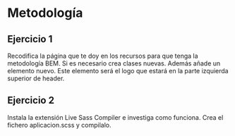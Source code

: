# Metodología

## Ejercicio 1

Recodifica la página que te doy en los recursos para que tenga la metodología BEM. Si es necesario crea clases nuevas. Además añade un elemento nuevo. Este elemento será el logo que estará en la parte izquierda superior de header.

## Ejercicio 2

Instala la extensión Live Sass Compiler e investiga como funciona. Crea el fichero aplicacion.scss y compilalo.
